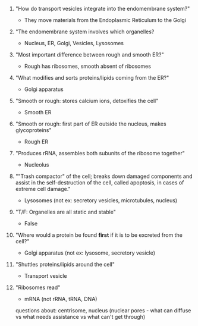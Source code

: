 1) "How do transport vesicles integrate into the endomembrane system?"
    - They move materials from the Endoplasmic Reticulum to the Golgi

2) "The endomembrane system involves which organelles?
    - Nucleus, ER, Golgi, Vesicles, Lysosomes

3) "Most important difference between rough and smooth ER?"
    - Rough has ribosomes, smooth absent of ribosomes

4) "What modifies and sorts proteins/lipids coming from the ER?"
    - Golgi apparatus

5) "Smooth or rough: stores calcium ions, detoxifies the cell"
    - Smooth ER

6) "Smooth or rough: first part of ER outside the nucleus, makes glycoproteins"
    - Rough ER

7) "Produces rRNA, assembles both subunits of the ribosome together"
    - Nucleolus

8) ""Trash compactor" of the cell; breaks down damaged components and assist in the self-destruction of the cell, called apoptosis, in cases of extreme cell damage."
    - Lysosomes (not ex: secretory vesicles, microtubules, nucleus)

9) "T/F: Organelles are all static and stable"
    - False

10) "Where would a protein be found **first** if it is to be excreted from the cell?"
    - Golgi apparatus (not ex: lysosome, secretory vesicle)

11) "Shuttles proteins/lipids around the cell"
    - Transport vesicle

12) "Ribosomes read"
    - mRNA (not rRNA, tRNA, DNA)



    questions about: centrisome, nucleus (nuclear pores - what can diffuse vs what needs assistance vs what can't get through)